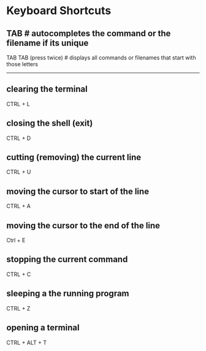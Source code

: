 # Keyboard Shortcuts

TAB  # autocompletes the command or the filename if its unique
----
TAB TAB (press twice)   # displays all commands or filenames that start with those letters

---
## clearing the terminal
CTRL + L

## closing the shell (exit)
CTRL + D

## cutting (removing) the current line 
CTRL + U

## moving the cursor to start of the line
CTRL + A

## moving the cursor to the end of the line
Ctrl + E

## stopping the current command
CTRL + C

## sleeping a the running program
CTRL + Z

## opening a terminal 
CTRL + ALT + T